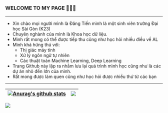 
### WELCOME TO MY PAGE 👋👋👋
--------
- Xin chào mọi người mình là Đăng Tiến mình là một sinh viên trường Đại học Sài Gòn (K23)
- Chuyên nghành của mình là Khoa học dữ liệu.
- Mình rất mong có thể được tiếp thu cũng như học hỏi nhiều điều về AL
- Mình khá hứng thú với:
  * Thị giác máy tính
  *  Xử lý ngôn ngữ tự nhiên
  *  Các thuật toán Machine Learning, Deep Learning
- Trang Github này lập ra nhằm lưu lại quá trình mình học cũng như là các dự án nhỏ đến lớn của mình.
- Rất mong được làm quen cũng như học hỏi được nhiều thứ từ các bạn<br>
------
| <a href="https://github.com/anuraghazra/github-readme-stats"><img align="center" src="https://github-readme-stats.vercel.app/api?username=anuraghazra&show_icons=true&include_all_commits=true&theme=buefy&hide_border=true" alt="Anurag's github stats" /></a> | <a href="https://github.com/anuraghazra/github-readme-stats"><img align="center" src="https://github-readme-stats.vercel.app/api/top-langs/?username=anuraghazra&layout=compact&theme=buefy&hide_border=true" /></a> |
| ------------- | ------------- |
![](https://komarev.com/ghpvc/?username=TienNguyen0712&color=green)
